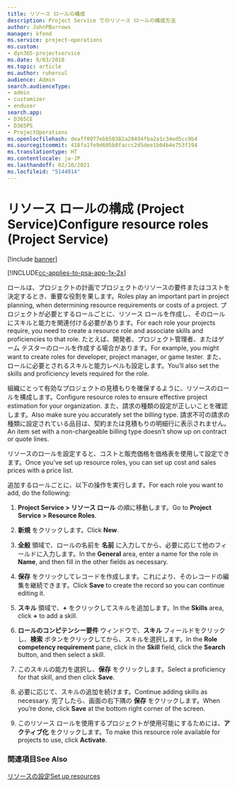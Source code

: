 ```yaml
---
title: リソース ロールの構成
description: Project Service でのリソース ロールの構成方法
author: JohnPBurrows
manager: kfend
ms.service: project-operations
ms.custom:
- dyn365-projectservice
ms.date: 8/03/2018
ms.topic: article
ms.author: ruhercul
audience: Admin
search.audienceType:
- admin
- customizer
- enduser
search.app:
- D365CE
- D365PS
- ProjectOperations
ms.openlocfilehash: deaff0977ebb50382a28494fba2a1c34ed5cc9b4
ms.sourcegitcommit: 418fa1fe9d605b8faccc2d5dee1b04b4e753f194
ms.translationtype: HT
ms.contentlocale: ja-JP
ms.lasthandoff: 02/10/2021
ms.locfileid: "5144914"
---
```

# <a name="configure-resource-roles-project-service"></a><span data-ttu-id="e48d1-103">リソース ロールの構成 (Project Service)</span><span class="sxs-lookup"><span data-stu-id="e48d1-103">Configure resource roles (Project Service)</span></span>

[!include [banner](../includes/psa-now-project-operations.md)]

[!INCLUDE[cc-applies-to-psa-app-1x-2x](../includes/cc-applies-to-psa-app-1x-2x.md)]

<span data-ttu-id="e48d1-104">ロールは、プロジェクトの計画でプロジェクトのリソースの要件またはコストを決定するとき、重要な役割を果します。</span><span class="sxs-lookup"><span data-stu-id="e48d1-104">Roles play an important part in project planning, when determining resource requirements or costs of a project.</span></span> <span data-ttu-id="e48d1-105">プロジェクトが必要とするロールごとに、リソース ロールを作成し、そのロールにスキルと能力を関連付ける必要があります。</span><span class="sxs-lookup"><span data-stu-id="e48d1-105">For each role your projects require, you need to create a resource role and associate skills and proficiencies to that role.</span></span> <span data-ttu-id="e48d1-106">たとえば、開発者、プロジェクト管理者、またはゲーム テスターのロールを作成する場合があります。</span><span class="sxs-lookup"><span data-stu-id="e48d1-106">For example, you might want to create roles for developer, project manager, or game tester.</span></span> <span data-ttu-id="e48d1-107">また、ロールに必要とされるスキルと能力レベルも設定します。</span><span class="sxs-lookup"><span data-stu-id="e48d1-107">You’ll also set the skills and proficiency levels required for the role.</span></span>  
  
 <span data-ttu-id="e48d1-108">組織にとって有効なプロジェクトの見積もりを確保するように、リソースのロールを構成します。</span><span class="sxs-lookup"><span data-stu-id="e48d1-108">Configure resource roles to ensure effective project estimation for your organization.</span></span>  <span data-ttu-id="e48d1-109">また、請求の種類の設定が正しいことを確認します。</span><span class="sxs-lookup"><span data-stu-id="e48d1-109">Also make sure you accurately set the billing type.</span></span> <span data-ttu-id="e48d1-110">請求不可の請求の種類に設定されている品目は、契約または見積もりの明細行に表示されません。</span><span class="sxs-lookup"><span data-stu-id="e48d1-110">An item set with a non-chargeable billing type doesn’t show up on contract or quote lines.</span></span>  
  
 <span data-ttu-id="e48d1-111">リソースのロールを設定すると、コストと販売価格を価格表を使用して設定できます。</span><span class="sxs-lookup"><span data-stu-id="e48d1-111">Once you’ve set up resource roles, you can set up cost and sales prices with a price list.</span></span>  
  
 <span data-ttu-id="e48d1-112">追加するロールごとに、以下の操作を実行します。</span><span class="sxs-lookup"><span data-stu-id="e48d1-112">For each role you want to add, do the following:</span></span>  
  
1.  <span data-ttu-id="e48d1-113">**Project Service > リソース ロール** の順に移動します。</span><span class="sxs-lookup"><span data-stu-id="e48d1-113">Go to **Project Service > Resource Roles**.</span></span>  
  
2.  <span data-ttu-id="e48d1-114">**新規** をクリックします。</span><span class="sxs-lookup"><span data-stu-id="e48d1-114">Click **New**.</span></span>  
  
3.  <span data-ttu-id="e48d1-115">**全般** 領域で、ロールの名前を **名前** に入力してから、必要に応じて他のフィールドに入力します。</span><span class="sxs-lookup"><span data-stu-id="e48d1-115">In the **General** area, enter a name for the role in **Name**, and then fill in the other fields as necessary.</span></span>  
  
4.  <span data-ttu-id="e48d1-116">**保存** をクリックしてレコードを作成します。これにより、そのレコードの編集を継続できます。</span><span class="sxs-lookup"><span data-stu-id="e48d1-116">Click **Save** to create the record so you can continue editing it.</span></span>  
  
5.  <span data-ttu-id="e48d1-117">**スキル** 領域で、**+** をクリックしてスキルを追加します。</span><span class="sxs-lookup"><span data-stu-id="e48d1-117">In the **Skills** area, click **+** to add a skill.</span></span>  
  
6.  <span data-ttu-id="e48d1-118">**ロールのコンピテンシー要件** ウィンドウで、**スキル** フィールドをクリックし、**検索** ボタンをクリックしてから、スキルを選択します。</span><span class="sxs-lookup"><span data-stu-id="e48d1-118">In the **Role competency requirement** pane, click in the **Skill** field, click the **Search** button, and then select a skill.</span></span>  
  
7.  <span data-ttu-id="e48d1-119">このスキルの能力を選択し、**保存** をクリックします。</span><span class="sxs-lookup"><span data-stu-id="e48d1-119">Select a proficiency for that skill, and then click **Save**.</span></span>  
  
8.  <span data-ttu-id="e48d1-120">必要に応じて、スキルの追加を続けます。</span><span class="sxs-lookup"><span data-stu-id="e48d1-120">Continue adding skills as necessary.</span></span> <span data-ttu-id="e48d1-121">完了したら、画面の右下隅の **保存** をクリックします。</span><span class="sxs-lookup"><span data-stu-id="e48d1-121">When you’re done, click **Save** at the bottom right corner of the screen.</span></span>  
  
9. <span data-ttu-id="e48d1-122">このリソース ロールを使用するプロジェクトが使用可能にするためには、**アクティブ化** をクリックします。</span><span class="sxs-lookup"><span data-stu-id="e48d1-122">To make this resource role available for projects to use, click **Activate**.</span></span>  
  
### <a name="see-also"></a><span data-ttu-id="e48d1-123">関連項目</span><span class="sxs-lookup"><span data-stu-id="e48d1-123">See Also</span></span>  
 [<span data-ttu-id="e48d1-124">リソースの設定</span><span class="sxs-lookup"><span data-stu-id="e48d1-124">Set up resources</span></span>](../psa/set-up-resources.md)
